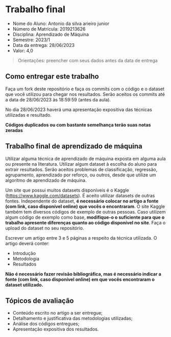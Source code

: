 # Trabalho final

* Nome do Aluno: Antonio da silva arieiro junior
* Número de Matrícula: 2019213626
* Disciplina: Aprendizado de Máquina
* Semestre: 2023/1
* Data da entrega: 28/06/2023
* Valor: 4,0

> Orientações: preencher com seus dados antes da data de entrega

## Como entregar este trabalho

Faça um fork deste repositório e faça os commits com o código e o dataset que você utilizou para chegar nos resultados. Serão aceitos os commits até a data de 28/06/2023 às 18:59:59 (antes da aula).

No dia 28/06/2023 haverá uma apresentação expositiva das técnicas utilizadas e resultado.

**Códigos duplicados ou com bastante semelhança terão suas notas zeradas**

## Trabalho final de aprendizado de máquina

Utilizar alguma técnica de aprendizado de máquina exposta em alguma aula ou presente na literatura. Utilizar algum dataset à escolha do aluno para extrair resultados. Serão aceitos problemas de classificação, regressão, agrupamento, aprendizado por reforço, ou outros, desde que utilize um algoritmo de aprendizado de máquina.

Um site que possui muitos datasets disponíveis é o Kaggle (https://www.kaggle.com/datasets). É aceito utilizar datasets de outras fontes. Independente do dataset, **é necessário colocar no artigo a fonte (com link, caso disponível online) que vocês o encontraram**. O site Kaggle também tem diversos códigos de exemplo de outras pessoas. Caso utilizem algum código de exemplo como base, **modifique-o o suficiente para que o trabalho apresente diferenças quanto ao código disponível no site**. Faça o upload do dataset no seu repositório.

Escrever um artigo entre 3 e 5 páginas a respeito da técnica utilizada. O artigo deverá conter:

* Introdução
* Metodologia
* Resultados

**Não é necessário fazer revisão bibliográfica, mas é necessário indicar a fonte (com link, caso disponível online) em que vocês encontraram o dataset utilizado.**

## Tópicos de avaliação

* Conteúdo escrito no artigo a ser entregue;
* Detalhamento e justificativa das metodologias utilizadas;
* Análise dos códigos entregues;
* Apresentação expositiva dos resultados.
